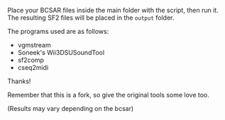 Place your BCSAR files inside the main folder with the script, then run it. The resulting SF2 files will be placed in the `output` folder.

The programs used are as follows:
* vgmstream
* Soneek's Wii3DSUSoundTool
* sf2comp
* cseq2midi

Thanks!

Remember that this is a fork, so give the original tools some love too.

(Results may vary depending on the bcsar)
